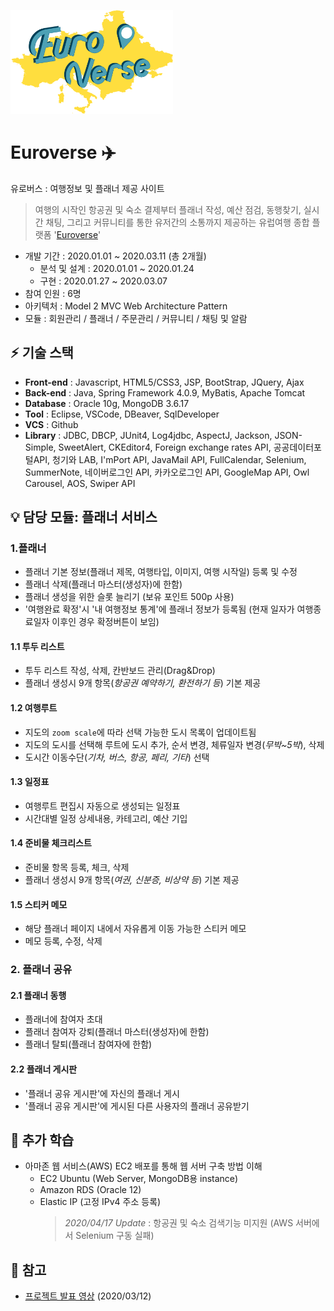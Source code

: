 [<img src="./Euroverse/WebContent/resources/images/icon/euroverse_logo.png" width="260">](http://15.165.86.252:8080/)

# Euroverse :airplane:
유로버스 : 여행정보 및 플래너 제공 사이트 
> 여행의 시작인 항공권 및 숙소 결제부터 플래너 작성, 예산 점검, 동행찾기, 실시간 채팅, 그리고 커뮤니티를 통한 유저간의 소통까지 제공하는 유럽여행 종합 플랫폼 '[Euroverse](http://15.165.86.252:8080/)'

- 개발 기간 : 2020.01.01 ~ 2020.03.11 (총 2개월)
  - 분석 및 설계 : 2020.01.01 ~ 2020.01.24 
  - 구현 : 2020.01.27 ~ 2020.03.07
- 참여 인원 : 6명
- 아키텍처 : Model 2 MVC Web Architecture Pattern
- 모듈 : 회원관리 / 플래너 / 주문관리 / 커뮤니티 / 채팅 및 알람


## :zap: 기술 스택
- **Front-end** : Javascript, HTML5/CSS3, JSP, BootStrap, JQuery, Ajax
- **Back-end** : Java, Spring Framework 4.0.9, MyBatis, Apache Tomcat
- **Database** : Oracle 10g, MongoDB 3.6.17
- **Tool** : Eclipse, VSCode, DBeaver, SqlDeveloper 
- **VCS** : Github
- **Library** : JDBC, DBCP, JUnit4, Log4jdbc, AspectJ, Jackson, JSON-Simple, SweetAlert, CKEditor4, Foreign exchange rates API, 공공데이터포털API, 청기와 LAB, I'mPort API, JavaMail API, FullCalendar, Selenium, SummerNote, 네이버로그인 API, 카카오로그인 API, GoogleMap API, Owl Carousel, AOS, Swiper API


## :bulb: 담당 모듈: 플래너 서비스
### 1.플래너
  - 플래너 기본 정보(플래너 제목, 여행타입, 이미지, 여행 시작일) 등록 및 수정
  - 플래너 삭제(플래너 마스터(생성자)에 한함)
  - 플래너 생성을 위한 슬롯 늘리기 (보유 포인트 500p 사용)
  - '여행완료 확정'시 '내 여행정보 통계'에 플래너 정보가 등록됨 (현재 일자가 여행종료일자 이후인 경우 확정버튼이 보임)
  
  #### 1.1 투두 리스트
  - 투두 리스트 작성, 삭제, 칸반보드 관리(Drag&Drop)
  - 플래너 생성시 9개 항목(*항공권 예약하기, 환전하기 등*) 기본 제공
  #### 1.2 여행루트
  - 지도의 `zoom scale`에 따라 선택 가능한 도시 목록이 업데이트됨
  - 지도의 도시를 선택해 루트에 도시 추가, 순서 변경, 체류일자 변경(*무박~5박*), 삭제
  - 도시간 이동수단(*기차, 버스, 항공, 페리, 기타*) 선택
  #### 1.3 일정표
  - 여행루트 편집시 자동으로 생성되는 일정표
  - 시간대별 일정 상세내용, 카테고리, 예산 기입 
  #### 1.4 준비물 체크리스트
  - 준비물 항목 등록, 체크, 삭제
  - 플래너 생성시 9개 항목(*여권, 신분증, 비상약 등*) 기본 제공
  #### 1.5 스티커 메모
  - 해당 플래너 페이지 내에서 자유롭게 이동 가능한 스티커 메모
  - 메모 등록, 수정, 삭제
  
### 2. 플래너 공유
  #### 2.1 플래너 동행
  - 플래너에 참여자 초대
  - 플래너 참여자 강퇴(플래너 마스터(생성자)에 한함)
  - 플래너 탈퇴(플래너 참여자에 한함)
  #### 2.2 플래너 게시판
  - '플래너 공유 게시판'에 자신의 플래너 게시
  - '플래너 공유 게시판'에 게시된 다른 사용자의 플래너 공유받기


## :pencil: 추가 학습
- 아마존 웹 서비스(AWS) EC2 배포를 통해 웹 서버 구축 방법 이해
  - EC2 Ubuntu (Web Server, MongoDB용 instance)
  - Amazon RDS (Oracle 12)
  - Elastic IP (고정 IPv4 주소 등록)
    > *2020/04/17 Update* : 항공권 및 숙소 검색기능 미지원 (AWS 서버에서 Selenium 구동 실패)
  
  
## :pushpin: 참고 
- [프로젝트 발표 영상](https://www.youtube.com/watch?v=xGH5Dzj8rAY) (2020/03/12)



